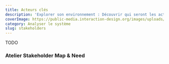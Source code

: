 ```yaml
---
title: Acteurs clés
description: 'Explorer son environnement : Découvrir qui seront les acteurs clés'
coverImage: https://public-media.interaction-design.org/images/uploads/user-content/84689/t9w3aEAerRCLbTwYCHTeeaeBPKiyJxqHNfKSPn8x.jpeg
category: Analyser le système
slug: stakeholders
---
```


TODO

### Atelier Stakeholder Map & Need
